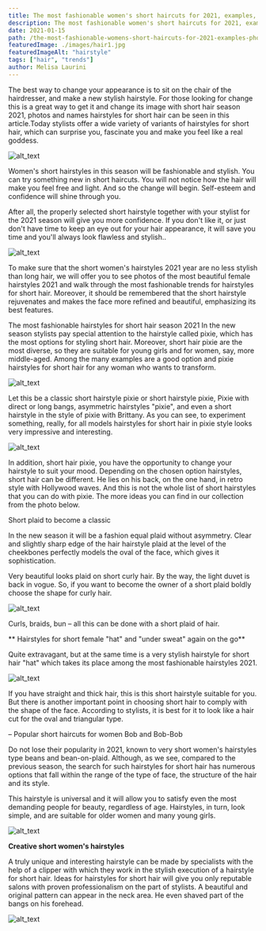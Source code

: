 ```yaml
---
title: The most fashionable women's short haircuts for 2021, examples, photos
description: The most fashionable women's short haircuts for 2021, examples, photos
date: 2021-01-15
path: /the-most-fashionable-womens-short-haircuts-for-2021-examples-photos
featuredImage: ./images/hair1.jpg
featuredImageAlt: "hairstyle"
tags: ["hair", "trends"]
author: Melisa Laurini
---
```


The best way to change your appearance is to sit on the chair of the hairdresser, and make a new stylish hairstyle. For those looking for change this is a great way to get it and change its image with short hair season 2021, photos and names hairstyles for short hair can be seen in this article.Today stylists offer a wide variety of variants of hairstyles for short hair, which can surprise you, fascinate you and make you feel like a real goddess.

![alt_text](images/hair1.jpg "image_tooltip")

Women's short hairstyles in this season will be fashionable and stylish. You can try something new in short haircuts. You will not notice how the hair will make you feel free and light. And so the change will begin. Self-esteem and confidence will shine through you.

After all, the properly selected short hairstyle together with your stylist for the 2021 season will give you more confidence. If you don't like it, or just don't have time to keep an eye out for your hair appearance, it will save you time and you'll always look flawless and stylish..

![alt_text](images/hair2.jpg "image_tooltip")

To make sure that the short women's hairstyles 2021 year are no less stylish than long hair, we will offer you to see photos of the most beautiful female hairstyles 2021 and walk through the most fashionable trends for hairstyles for short hair. Moreover, it should be remembered that the short hairstyle rejuvenates and makes the face more refined and beautiful, emphasizing its best features.

The most fashionable hairstyles for short hair season 2021 In the new season stylists pay special attention to the hairstyle called pixie, which has the most options for styling short hair. Moreover, short hair pixie are the most diverse, so they are suitable for young girls and for women, say, more middle-aged. Among the many examples are a good option and pixie hairstyles for short hair for any woman who wants to transform.

![alt_text](images/hair3.jpg "image_tooltip")

Let this be a classic short hairstyle pixie or short hairstyle pixie, Pixie with direct or long bangs, asymmetric hairstyles "pixie", and even a short hairstyle in the style of pixie with Brittany. As you can see, to experiment something, really, for all models hairstyles for short hair in pixie style looks very impressive and interesting.

![alt_text](images/hair4.jpg "image_tooltip")

In addition, short hair pixie, you have the opportunity to change your hairstyle to suit your mood. Depending on the chosen option hairstyles, short hair can be different. He lies on his back, on the one hand, in retro style with Hollywood waves. And this is not the whole list of short hairstyles that you can do with pixie. The more ideas you can find in our collection from the photo below.

Short plaid to become a classic

In the new season it will be a fashion equal plaid without asymmetry. Clear and slightly sharp edge of the hair hairstyle plaid at the level of the cheekbones perfectly models the oval of the face, which gives it sophistication.

Very beautiful looks plaid on short curly hair. By the way, the light duvet is back in vogue. So, if you want to become the owner of a short plaid boldly choose the shape for curly hair.

![alt_text](images/hair5.jpg "image_tooltip")

Curls, braids, bun – all this can be done with a short plaid of hair.

** Hairstyles for short female "hat" and "under sweat" again on the go**

Quite extravagant, but at the same time is a very stylish hairstyle for short hair "hat" which takes its place among the most fashionable hairstyles 2021.

![alt_text](images/hair6.jpg "image_tooltip")

If you have straight and thick hair, this is this short hairstyle suitable for you. But there is another important point in choosing short hair to comply with the shape of the face. According to stylists, it is best for it to look like a hair cut for the oval and triangular type.

– Popular short haircuts for women Bob and Bob-Bob

Do not lose their popularity in 2021, known to very short women's hairstyles type beans and bean-on-plaid. Although, as we see, compared to the previous season, the search for such hairstyles for short hair has numerous options that fall within the range of the type of face, the structure of the hair and its style.

This hairstyle is universal and it will allow you to satisfy even the most demanding people for beauty, regardless of age. Hairstyles, in turn, look simple, and are suitable for older women and many young girls.

![alt_text](images/hair7.jpg "image_tooltip")

**Creative short women's hairstyles**

A truly unique and interesting hairstyle can be made by specialists with the help of a clipper with which they work in the stylish execution of a hairstyle for short hair. Ideas for hairstyles for short hair will give you only reputable salons with proven professionalism on the part of stylists. A beautiful and original pattern can appear in the neck area. He even shaved part of the bangs on his forehead.

![alt_text](images/hair8.jpg "image_tooltip")
